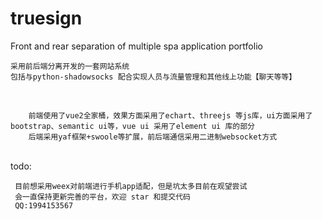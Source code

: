 # truesign
Front and rear separation of multiple spa application portfolio

    采用前后端分离开发的一套网站系统
    包括与python-shadowsocks 配合实现人员与流量管理和其他线上功能【聊天等等】
<br>

        前端使用了vue2全家桶，效果方面采用了echart、threejs 等js库，ui方面采用了bootstrap、semantic ui等，vue ui 采用了element ui 库的部分
        后端采用yaf框架+swoole等扩展，前后端通信采用二进制websocket方式

<br>
todo:

     目前想采用weex对前端进行手机app适配，但是坑太多目前在观望尝试
     会一直保持更新完善的平台，欢迎 star 和提交代码
     QQ:1994153567
